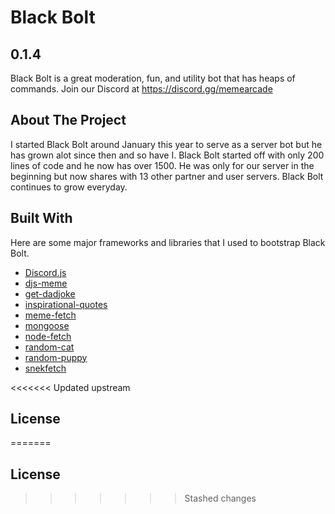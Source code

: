 # Black Bolt
## 0.1.4

Black Bolt is a great moderation, fun, and utility bot that has heaps of commands. Join our Discord at https://discord.gg/memearcade

## About The Project

I started Black Bolt around January this year to serve as a server bot but he has grown alot since then and so have I. Black Bolt started off with only 200 lines of code and he now has
over 1500. He was only for our server in the beginning but now shares with 13 other partner and user servers. Black Bolt continues to grow everyday.

## Built With

Here are some major frameworks and libraries that I used to bootstrap Black Bolt.
* [Discord.js](https://discord.js.org/#/)
* [djs-meme](https://www.npmjs.com/package/djs-meme)
* [get-dadjoke](https://www.npmjs.com/package/get-dadjoke)
* [inspirational-quotes](https://www.npmjs.com/package/inspirational-quotes)
* [meme-fetch](https://www.npmjs.com/package/meme-fetch)
* [mongoose](https://www.npmjs.com/package/mongoose)
* [node-fetch](https://www.npmjs.com/package/node-fetch)
* [random-cat](https://www.npmjs.com/package/random-cat)
* [random-puppy](https://www.npmjs.com/package/random-puppy)
* [snekfetch](https://www.npmjs.com/package/snekfetch)

<<<<<<< Updated upstream
## License

=======
## License
>>>>>>> Stashed changes
